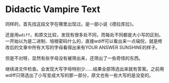 # Didactic Vampire Text

同样的，首先找这段文字在哪里出现过。是一部小说《德拉库拉》。

还是用`wdiff`，和原文比较，发现有很多处不同，而每处不同都是大小写的区别。一开始以为是二进制、培根密码什么的，直接wdiff可以看出来一点端倪，就是修改后的文章中所有大写的字母看得出来有YOUR ANSWER SUNSHINE的样子。

但是不对呀，显然有些字母没有被筛出来，还筛出了一些奇怪的东西。

继续进文件检查。会发现大写字母特别少……结果全部筛选出来就有答案。之前用wdiff只筛选出了小写变成大写的那一部分，原文也有一些大写的是没变的。


